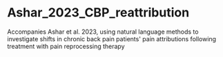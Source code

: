 # Ashar_2023_CBP_reattribution
Accompanies Ashar et al. 2023, using natural language methods to investigate shifts in chronic back pain patients' pain attributions following treatment with pain reprocessing therapy
